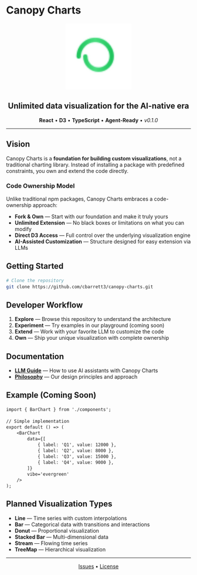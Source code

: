 # Canopy Charts

<div align="center">
  <img src="public/favicon.svg" width="180" height="180" alt="Canopy Charts Logo">
  
  <h2>Unlimited data visualization for the AI-native era</h2>
  
  <p>
    <strong>React</strong> • <strong>D3</strong> • <strong>TypeScript</strong> • <strong>Agent-Ready</strong> • <em>v0.1.0</em>
  </p>
</div>

---

## Vision

Canopy Charts is a **foundation for building custom visualizations**, not a traditional charting library. Instead of installing a package with predefined constraints, you own and extend the code directly.

### Code Ownership Model

Unlike traditional npm packages, Canopy Charts embraces a code-ownership approach:

- **Fork & Own** — Start with our foundation and make it truly yours
- **Unlimited Extension** — No black boxes or limitations on what you can modify
- **Direct D3 Access** — Full control over the underlying visualization engine
- **AI-Assisted Customization** — Structure designed for easy extension via LLMs

## Getting Started

```bash
# Clone the repository
git clone https://github.com/cbarrett3/canopy-charts.git
```

## Developer Workflow

1. **Explore** — Browse this repository to understand the architecture
2. **Experiment** — Try examples in our playground (coming soon)
3. **Extend** — Work with your favorite LLM to customize the code
4. **Own** — Ship your unique visualization with complete ownership

## Documentation

- [**LLM Guide**](LLM-GUIDE.md) — How to use AI assistants with Canopy Charts
- [**Philosophy**](docs/PHILOSOPHY.md) — Our design principles and approach

## Example (Coming Soon)

```tsx
import { BarChart } from './components';

// Simple implementation
export default () => (
	<BarChart
		data={[
			{ label: 'Q1', value: 12000 },
			{ label: 'Q2', value: 8000 },
			{ label: 'Q3', value: 15000 },
			{ label: 'Q4', value: 9000 },
		]}
		vibe='evergreen'
	/>
);
```

## Planned Visualization Types

- **Line** — Time series with custom interpolations
- **Bar** — Categorical data with transitions and interactions
- **Donut** — Proportional visualization
- **Stacked Bar** — Multi-dimensional data
- **Stream** — Flowing time series
- **TreeMap** — Hierarchical visualization

---

<div align="center">
  <a href="https://github.com/cbarrett3/canopy-charts/issues">Issues</a> •
  <a href="https://github.com/cbarrett3/canopy-charts/blob/main/LICENSE">License</a>
</div>
